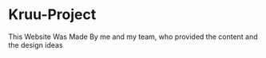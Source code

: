 # Kruu-Project
This Website Was Made By me and my team, who provided the content and the design ideas
